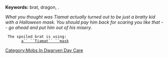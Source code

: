 **Keywords:** brat, dragon, .  

*What you thought was Tiamat actually turned out to be just a bratty kid
with a Halloween mask. You should pay him back for scaring you like that
-- go ahead and put him out of his misery.*

` The spoiled brat is using:`  
`   `<worn on head>`    `[`a`` ``Tiamat`` ``mask`](Tiamat_Mask "wikilink")

[Category:Mobs In Dwarven Day
Care](Category:Mobs_In_Dwarven_Day_Care "wikilink")
